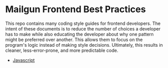 # Mailgun Frontend Best Practices
This repo contains many coding style guides for frontend developers. The intent of these documents is to reduce the number of choices a developer has to make while also educating the developer about why one pattern might be preferred over another. This allows them to focus on the program's logic instead of making style decisions. Ultimately, this results in cleaner, less-error-prone, and more predictable code.

- [Javascript](javascript.md)
